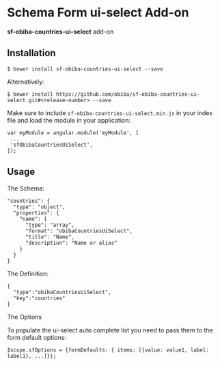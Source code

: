 Schema Form ui-select Add-on
============================
 
**sf-obiba-countries-ui-select** add-on 

Installation
------------

```
$ bower install sf-obiba-countries-ui-select --save
```

Alternatively:

```
$ bower install https://github.com/obiba/sf-obiba-countries-ui-select.git#<release-number> --save
```


Make sure to include `sf-obiba-countries-ui-select.min.js` in your index file and load the module in your application:

```
var myModule = angular.module('myModule', [
 ...
 'sfObibaCountriesUiSelect',
]);
```

Usage
-----

The Schema:

```
"countries": {
  "type": "object",
  "properties": {
    "name": {
      "type": "array",
      "format": "obibaCountriesUiSelect",
      "title": "Name",
      "description": "Name or alias"
    }
  }
}
```

The Definition:

```
{
  "type":"obibaCountriesUiSelect",
  "key":"countries"
}
```

The Options

To populate the ui-select auto complete list you need to pass them to the form default options:

```
$scope.sfOptions = {formDefaults: { items: [{value: value1, label: label1}, ...]}};
```


